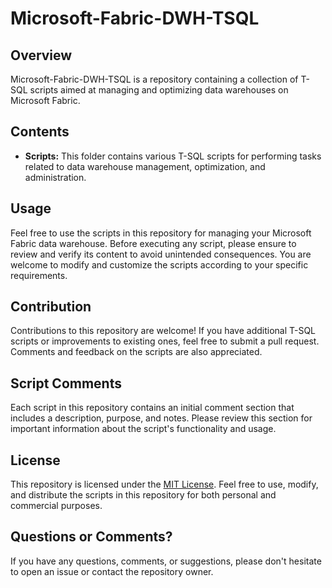 # Microsoft-Fabric-DWH-TSQL

## Overview
Microsoft-Fabric-DWH-TSQL is a repository containing a collection of T-SQL scripts aimed at managing and optimizing data warehouses on Microsoft Fabric.

## Contents
- **Scripts:** This folder contains various T-SQL scripts for performing tasks related to data warehouse management, optimization, and administration.

## Usage
Feel free to use the scripts in this repository for managing your Microsoft Fabric data warehouse. Before executing any script, please ensure to review and verify its content to avoid unintended consequences. You are welcome to modify and customize the scripts according to your specific requirements.

## Contribution
Contributions to this repository are welcome! If you have additional T-SQL scripts or improvements to existing ones, feel free to submit a pull request. Comments and feedback on the scripts are also appreciated.

## Script Comments
Each script in this repository contains an initial comment section that includes a description, purpose, and notes. Please review this section for important information about the script's functionality and usage.

## License
This repository is licensed under the [MIT License](LICENSE). Feel free to use, modify, and distribute the scripts in this repository for both personal and commercial purposes.

## Questions or Comments?
If you have any questions, comments, or suggestions, please don't hesitate to open an issue or contact the repository owner.
